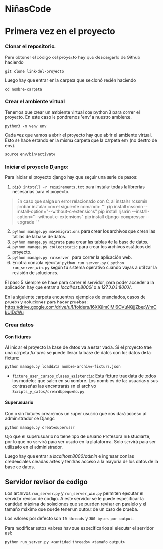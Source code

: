 # NiñasCode
# Primera vez en el proyecto

### Clonar el repositorio. 
Para obtener el código del proyecto hay que descargarlo de Github haciendo 
```
git clone link-del-proyecto
```
Luego hay que entrar en la carpeta que se clonó recién haciendo 
```
cd nombre-carpeta
```

### Crear el ambiente virtual
Tenemos que crear un ambiente virtual con python 3 para correr el proyecto.
En este caso le pondremos 'env' a nuestro ambiente. 

```
python3 -m venv env 
```

Cada vez que vamos a abrir el proyecto hay que abrir el ambiente virtual. Esto se hace estando en la misma carpeta que la carpeta env (no dentro de env).
```
source env/bin/activate
```


### Iniciar el proyecto Django: 
Para iniciar el proyecto django hay que seguir una serie de pasos: 
1. ``` pip3 intstall -r requirements.txt ``` para instalar todas la librerías necesarias para el proyecto. 
> En caso que salga un error relacionado con C, al instalar rcssmin probar instalar con el siguiente comando: 
''' 
    pip install rcssmin --install-option="--without-c-extensions"
    pip install rjsmin --install-option="--without-c-extensions"
    pip install django-compressor --upgrade
'''
2.  ```python manage.py makemigrations``` para crear los archivos que crean las tablas de la base de datos. 
3. ```python manage.py migrate```  para crear las tablas de la base de datos. 
4. ```python manage.py collectstatic``` para crear los archivos estáticos del proyecto. 
5. ```python manage.py runserver ``` para correr la aplicación web.
6. En otra consola ejecutar `python run_server.py` o `python run_server_win.py` según tu sistema operativo cuando vayas a utilizar la revisión de soluciones. 

El paso 5 siempre se hace para correr el servidor, para poder acceder a la aplicación hay que entrar a _localhost:8000/_ o a _127.0.0.1:8000/_. 

En la siguiente carpeta encuentras ejemplos de enunciados, casos de prueba y soluciones para hacer pruebas: https://drive.google.com/drive/u/1/folders/16XIQIm0lMl6OVuNQjjZbepWmCkUlDoWu


### Crear datos
#### Con fixtures
Al iniciar el proyecto la base de datos va a estar vacía. 
Si el proyecto trae una carpeta _fixtures_ se puede llenar la base de datos con los datos de la fixture: 
```
python manage.py loaddata nombre-archivo-fixture.json
```
* `fixture_user_cursos_clases_asistencia`: Esta fixture trae data de todos los modelos que salen en su nombre. Los nombres de las usuarias y sus contraseñas las encontrarás en el archivo `Scripts_y_datos/creardbpequeño.py` 

#### Superusuario
Con o sin fixtures crearemos un super usuario que nos dará acceso al administrador de Django: 
```
python manage.py createsuperuser
```

Ojo que el superusuario no tiene tipo de usuario Profesora ni Estudiante, por lo que no servirá para ser usado en la plataforma. Solo servirá para ser utilizado en el administrador. 

Luego hay que entrar a _localhost:8000/admin_ e ingresar con las credenciales creadas antes y 
tendrás acceso a la mayoría de los datos de la base de datos. 

## Servidor revisor de código
Los archivos `run_server.py` y `run_server_win.py` permiten ejecutar el servidor revisor de código. 
A este servidor se le puede especificar la cantidad máxima de soluciones que se pueden revisar en paralelo y
el tamaño máximo que puede tener un output de un caso de prueba. 

Los valores por defecto son `10 threads` y `300 bytes por output`. 

Para modificar estos valores hay que especificarlos al ejecutar el servidor así: 
```
python run_server.py <cantidad threads> <tamaño output>
```